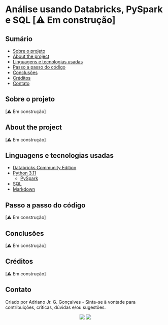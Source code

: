 # Análise usando Databricks, PySpark e SQL [⚠️ Em construção]

## Sumário

* [Sobre o projeto](#sobre-o-projeto)
* [About the project](#about-the-project)
* [Linguagens e tecnologias usadas](#linguagens-e-tecnologias-usadas)
* [Passo a passo do código](#passo-a-passo-do-código)
* [Conclusões](#conclusões)
* [Créditos](#créditos)
* [Contato](#contato)



## Sobre o projeto

[⚠️ Em construção]

## About the project

[⚠️ Em construção]

## Linguagens e tecnologias usadas

* [Databricks Community Edition](https://community.cloud.databricks.com/)
* [Python 3.11](https://www.python.org/)
  * [PySpark](https://spark.apache.org/docs/latest/api/python/)
* [SQL](https://pt.wikipedia.org/wiki/SQL)
* [Markdown](https://www.markdownguide.org/)


## Passo a passo do código

[⚠️ Em construção]

## Conclusões

[⚠️ Em construção]

## Créditos 

[⚠️ Em construção]

## Contato

Criado por Adriano Jr. G. Gonçalves - Sinta-se à vontade para contribuições, críticas, dúvidas e/ou sugestões.

<div  align="center"> 
  <a href="https://www.linkedin.com/in/sradriano/" target="_blank"><img src="https://img.shields.io/badge/-LinkedIn-%230077B5?style=for-the-badge&logo=linkedin&logoColor=white" target="_blank"></a> 
  <a href = "mailto:sradriano@uel.br"><img src="https://img.shields.io/badge/Gmail-D14836?style=for-the-badge&logo=gmail&logoColor=white" target="_blank"></a>
</div>